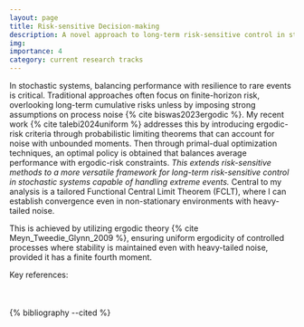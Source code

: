 ```yaml
---
layout: page
title: Risk-sensitive Decision-making
description: A novel approach to long-term risk-sensitive control in stochastic systems through the so-called ergodic-risk criteria
img:
importance: 4
category: current research tracks
---
```


<p>In stochastic systems, balancing performance with resilience to rare events is critical. Traditional approaches often focus on finite-horizon risk, overlooking long-term cumulative risks unless by imposing strong assumptions on process noise {% cite biswas2023ergodic %}. My recent work {% cite talebi2024uniform %} addresses this by introducing ergodic-risk criteria through probabilistic limiting theorems that can account for noise with unbounded moments. Then through primal-dual optimization techniques, an optimal policy is obtained that balances average performance with ergodic-risk constraints. <em>This extends risk-sensitive methods to a more versatile framework for long-term risk-sensitive control in stochastic systems capable of handling extreme events.</em> Central to my analysis is a tailored Functional Central Limit Theorem (FCLT), where I can establish convergence even in non-stationary environments with heavy-tailed noise.</p>

<p>This is achieved by utilizing ergodic theory {% cite Meyn_Tweedie_Glynn_2009 %}, ensuring uniform ergodicity of controlled processes where stability is maintained even with heavy-tailed noise, provided it has a finite fourth moment.</p>

Key references:
<div class="publications">
<p style="margin-top:50px">
{% bibliography --cited %}
</p>
</div>
